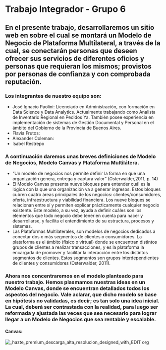 # Trabajo Integrador - Grupo 6

## En el presente trabajo, desarrollaremos un sitio web en sobre el cual se montará un Modelo de Negocio de Plataforma Multilateral, a través de la cual, se conectarán personas que deseen ofrecer sus servicios de diferentes oficios y personas que requieran los mismos; provistos por personas de confianza y con comprobada reputación.

### Los integrantes de nuestro equipo son:

* José Ignacio Paolini: Licenciado en Administración, con formación en Data Science y Data Analytics. Actualmente trabajando como Analista de Inventario Regional en Pedidos Ya. También posee experiencia en implementación de sistemas de Gestión Documental y Personal en el ámbito del Gobierno de la Provincia de Buenos Aires.
* Flavia Frutos:
* Alexander Coleman:
* Isabel Restrepo

### A continuación daremos unas breves definiciones de Modelo de Negocios, Modelo Canvas y Plataforma Multilátera.

* “Un modelo de negocios nos permite definir la forma en que una organización genera, entrega y captura valor” (Osterwalder,2011, p. 14)
* El Modelo Canvas presenta nueve bloques para entender cuál es la lógica con la que una organización va a generar ingresos. Estos bloques cubren cuatro áreas principales de los negocios: clientes/consumidores, oferta, infraestructura y viabilidad financiera. Los nueve bloques se relacionan entre sí y permiten explicar prácticamente cualquier negocio existente. Este modelo, a su vez, ayuda a definir cuáles son los elementos que todo negocio debe tener en cuenta para nacer y desarrollarse, y facilita el entendimiento de su estructura, procesos y sistemas.
* Las Plataformas Multilaterales, son modelos de negocios dedicados a conectar dos o más segmentos de clientes o consumidores. La plataforma es el ámbito (físico o virtual) donde se encuentran distintos grupos de clientes a realizar transacciones, y es la plataforma la encargada de promover y facilitar la interacción entre los distintos segmentos de clientes. Estos segmentos son grupos interdependientes de clientes y consumidores (Osterwalder, 2011).

### Ahora nos concentraremos en el modelo planteado para nuestro trabajo. Hemos plasmamos nuestras ideas en un Modelo Canvas, donde se encuentran detallados todos los aspectos del negocio. Vale aclarar, que dicho modelo se base en hipótesis no validadas, es decir; es tan solo una idea inicial. La cual, deberá ser contrastada con la realidad, para luego ser reformada y ajustada las veces que sea necesario para lograr llegar a un Modelo de Negocios que sea rentable y escalable.

#### Canvas:

![_hazte_premium_descarga_alta_resolucion_designed_with_EDIT org](https://user-images.githubusercontent.com/100170383/158075610-201f9896-e655-4a71-ae50-25b9700ad523.jpg)


